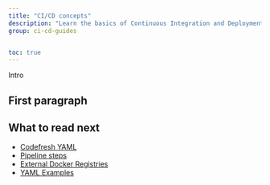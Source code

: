 ```yaml
---
title: "CI/CD concepts"
description: "Learn the basics of Continuous Integration and Deployments"
group: ci-cd-guides


toc: true
---
```


Intro

## First paragraph




## What to read next

* [Codefresh YAML]({{site.baseurl}}/docs/codefresh-yaml/what-is-the-codefresh-yaml/)
* [Pipeline steps]({{site.baseurl}}/docs/codefresh-yaml/steps/)
* [External Docker Registries]({{site.baseurl}}/docs/docker-registries/external-docker-registries/)
* [YAML Examples]({{site.baseurl}}/docs/yaml-examples/examples/)





